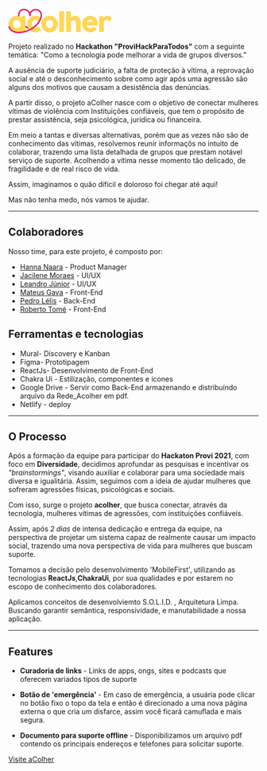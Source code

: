 <img src="src/assets/images/logo-acolher.png"></img>

Projeto realizado no **Hackathon "ProviHackParaTodos"** com a seguinte temática: "Como a tecnologia pode melhorar a vida de grupos diversos."

A ausência de suporte judiciário, a falta de proteção à vítima, a reprovação social e até o desconhecimento sobre como agir após uma agressão são alguns dos motivos que causam a desistência das denúncias.

A partir disso, o projeto aColher nasce com o objetivo de conectar mulheres vítimas de violência com Instituições confiáveis, que tem o propósito de prestar assistência, seja psicológica, jurídica ou financeira.

Em meio a tantas e diversas alternativas, porém que as vezes não são de conhecimento das vítimas, resolvemos reunir informaçõs no intuito de colaborar, trazendo uma lista detalhada de grupos que prestam notável serviço de suporte. Acolhendo a vítima nesse momento tão delicado, de fragilidade e de real risco de vida.

Assim, imaginamos o quão difícil e doloroso foi chegar até aqui! 

Mas não tenha medo, nós vamos te ajudar.

<hr></hr>

## Colaboradores

Nosso time, para este projeto, é composto por:

- [Hanna Naara](https://www.linkedin.com/in/hanna-naara/) - Product Manager
- [Jacilene Moraes](https://www.linkedin.com/in/jacilenemoraesdematos/) - UI/UX
- [Leandro Júnior](https://www.linkedin.com/in/leandrojunior1996) - UI/UX
- [Mateus Gava](https://github.com/prgMgava) - Front-End
- [Pedro Lélis](https://github.com/holandalelis) - Back-End
- [Roberto Tomé](https://github.com/ThomeDvlp) - Front-End



## Ferramentas e tecnologias

- Mural- Discovery e Kanban
- Figma- Prototipagem
- ReactJs- Desenvolvimento de Front-End
- Chakra Ui - Estilização, componentes e icones
- Google Drive - Servir como Back-End armazenando e distribuíndo arquivo da Rede_Acolher em pdf.
- Netlify - deploy

<hr></hr>

## O Processo

Após a formação da equipe para participar do **Hackaton Provi 2021**, com foco em **Diversidade**, decidimos aprofundar as pesquisas e incentivar os _"brainstormings"_, visando auxiliar e colaborar para uma sociedade mais diversa e igualitária. Assim, seguimos com a ideia de ajudar mulheres que sofreram agressões físicas, psicológicas e sociais.

Com isso, surge o projeto **acolher**, que busca conectar, através da tecnologia, mulheres vítimas de agressões, com instituições confiáveis.

Assim, após _2 dias_ de intensa dedicação e entrega da equipe, na perspectiva de projetar um sistema capaz de realmente causar um impacto social, trazendo uma nova perspectiva de vida para mulheres que buscam suporte.

Tomamos a decisão pelo desenvolvimento 'MobileFirst', utilizando as tecnologias **ReactJs**,**ChakraUi**, por sua qualidades e por estarem no escopo de conhecimento dos colaboradores. 

Aplicamos conceitos de desenvolviemto S.O.L.I.D. , Arquitetura Limpa. Buscando garantir semântica, responsividade, e manutabilidade a nossa aplicação.

<hr></hr>

## Features

- **Curadoria de links** - Links de apps, ongs, sites e podcasts que oferecem variados tipos de suporte

- **Botão de 'emergência'** - Em caso de emergência, a usuária pode clicar no botão fixo o topo da tela e então é direcionado a uma nova página externa o que cria um disfarce, assim você ficará camuflada e mais segura.

- **Documento para suporte offline** - Disponibilizamos um arquivo pdf contendo os principais endereços e telefones para solicitar suporte.

[Visite aColher](https://acolher.netlify.app/)
